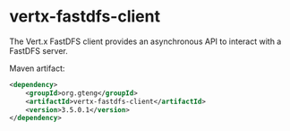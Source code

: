 # vertx-fastdfs-client
The Vert.x FastDFS client provides an asynchronous API to interact with a FastDFS server.

Maven artifact:

```xml
<dependency>
    <groupId>org.gteng</groupId>
    <artifactId>vertx-fastdfs-client</artifactId>
    <version>3.5.0.1</version>
</dependency>
```
